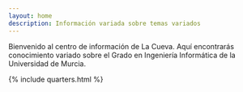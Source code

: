 ```yaml
---
layout: home
description: Información variada sobre temas variados
---
```


Bienvenido al centro de información de La Cueva. Aquí encontrarás conocimiento variado sobre el Grado en Ingeniería Informática de la Universidad de Murcia.

{% include quarters.html %}
